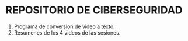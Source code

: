 # REPOSITORIO DE CIBERSEGURIDAD #

1. Programa de conversion de video a texto.
2. Resumenes de los 4 videos de las sesiones.